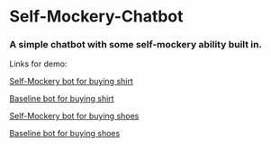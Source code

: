 # Self-Mockery-Chatbot
### A simple chatbot with some self-mockery ability built in.


<!---http://35.241.90.113:5002/guest/conversations/production/c96f325d1c634fd8a680705697440d73--->

Links for demo: 

[Self-Mockery bot for buying shirt](http://34.92.113.149/guest/conversations/production/98e09442eaac4c148204551f9197d0fa)

[Baseline bot for buying shirt](http://34.92.113.149:81/guest/conversations/production/8db421748c434e1193a773ece74c8e45)

[Self-Mockery bot for buying shoes](https://github.com/Zascc)

[Baseline bot for buying shoes](http://35.229.141.143:81/guest/conversations/production/375131ad4e7a4396b2eadbf3beaf1f48)






